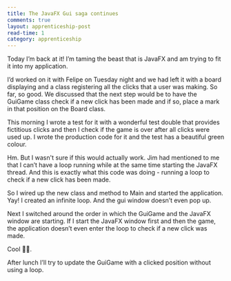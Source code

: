 ```yaml
---
title: The JavaFX Gui saga continues
comments: true
layout: apprenticeship-post
read-time: 1
category: apprenticeship
---
```


Today I’m back at it! I’m taming the beast that is JavaFX and am trying to fit it into my application.

<!--break-->

I’d worked on it with Felipe on Tuesday night and we had left it with a board displaying and a class registering all the clicks that a user was making. So far, so good. We discussed that the next step would be to have the GuiGame class check if a new click has been made and if so, place a mark in that position on the Board class.

This morning I wrote a test for it with a wonderful test double that provides fictitious clicks and then I check if the game is over after all clicks were used up. I wrote the production code for it and the test has a beautiful green colour.

Hm. But I wasn't sure if this would actually work. Jim had mentioned to me that I can’t have a loop running while at the same time starting the JavaFX thread. And this is exactly what this code was doing - running a loop to check if a new click has been made.

So I wired up the new class and method to Main and started the application. Yay! I created an infinite loop. And the gui window doesn’t even pop up.

Next I switched around the order in which the GuiGame and the JavaFX window are starting. If I start the JavaFX window first and then the game, the application doesn’t even enter the loop to check if a new click was made.

Cool 🍌🍌.

After lunch I’ll try to update the GuiGame with a clicked position without using a loop.